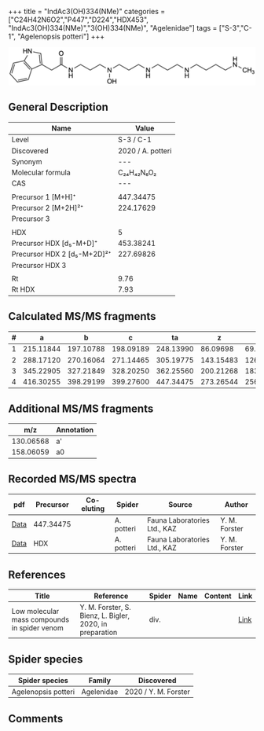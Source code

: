 +++
title = "IndAc3(OH)334(NMe)"
categories = ["C24H42N6O2","P447","D224","HDX453",
"IndAc3(OH)334(NMe)","3(OH)334(NMe)",
"Agelenidae"]
tags = ["S-3","C-1",
"Agelenopsis potteri"]
+++

![](/img/IndAc3(OH)334(NMe).png)

## General Description

| Name                       | Value              |
|----------------------------|--------------------|
| Level                      | S-3 / C-1          |
| Discovered                 | 2020 / A. potteri  |
| Synonym                    | ---                |
| Molecular formula          | C₂₄H₄₂N₆O₂                   |
| CAS                        | ---                |
|                            |                    |
| Precursor 1 [M+H]⁺         | 447.34475                   |
| Precursor 2 [M+2H]²⁺       | 224.17629                   |
| Precursor 3                |                    |
|                            |                    |
| HDX                        | 5                   |
| Precursor HDX   [d₅-M+D]⁺   | 453.38241                   |
| Precursor HDX 2 [d₅-M+2D]²⁺ | 227.69826                    |
| Precursor HDX 3            |                    |
|                            |                    |
| Rt                         | 9.76                   |
| Rt HDX                     | 7.93                   |

## Calculated MS/MS fragments

| # | a         | b         | c         | ta        | z         | y         | tz        |
|---|-----------|-----------|-----------|-----------|-----------|-----------|-----------|
| 1 | 215.11844 | 197.10788 | 198.09189 | 248.13990 | 86.09698 | 69.07043 | 103.12352 |
| 2 | 288.17120 | 270.16064 | 271.14465 | 305.19775 | 143.15483 | 126.12828 | 160.18137 |
| 3 | 345.22905 | 327.21849 | 328.20250 | 362.25560 | 200.21268 | 183.18613 | 233.23413 |
| 4 | 416.30255 | 398.29199 | 399.27600 | 447.34475 | 273.26544 | 256.23889 | 290.29198 |

## Additional MS/MS fragments

| m/z | Annotation |
|-----|------------|
| 130.06568 | a'         |
| 158.06059 | a0         |

## Recorded MS/MS spectra

| pdf                                             | Precursor | Co-eluting | Spider      | Source                       | Author        |
|-------------------------------------------------|-----------|------------|-------------|------------------------------|---------------|
| [Data](/pdf/A-potteri/447_IndAc3(OH)334(NMe)_Ap.pdf) | 447.34475 |           | A. potteri | Fauna Laboratories Ltd., KAZ | Y. M. Forster |
| [Data](/pdf/A-potteri/447_IndAc3(OH)334(NMe)_Ap_HDX.pdf) | HDX |           | A. potteri | Fauna Laboratories Ltd., KAZ | Y. M. Forster |


## References

| Title | Reference | Spider | Name | Content | Link |
|-------|-----------|--------|------|---------|------|
| Low molecular mass compounds in spider venom      | Y. M. Forster, S. Bienz, L. Bigler, 2020, in preparation          | div.       |   |   | [Link](unknown) |

## Spider species

| Spider species     | Family     | Discovered           |
|--------------------|------------|----------------------|
| Agelenopsis potteri | Agelenidae | 2020 / Y. M. Forster |


## Comments